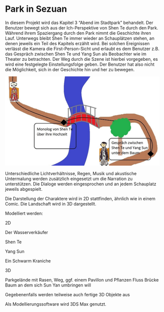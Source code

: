 # Park in Sezuan

In diesem Projekt wird das Kapitel 3 “Abend im Stadtpark” behandelt. Der Benutzer bewegt sich aus der Ich-Perspektive von Shen Te durch den Park.
Während ihrem Spaziergang durch den Park nimmt die Geschichte ihren Lauf. Unterwegs bleibt Shen Te immer wieder an Schauplätzen stehen, an denen jeweils ein Teil des Kapitels erzählt wird. Bei solchen Ereignissen verlässt die Kamera die First-Person-Sicht und erlaubt es dem Benutzer z.B. das Gespräch zwischen Shen Te und Yang Sun als Beobachter wie im Theater zu betrachten. Der Weg durch die Szene ist hierbei vorgegeben, es wird eine festgelegte Einstellungsfolge geben. Der Benutzer hat also nicht die Möglichkeit, sich in der Geschichte hin und her zu bewegen.

![](img/Sezuan.jpg)

Unterschiedliche Lichtverhältnisse, Regen, Musik und akustische Untermalung werden zusätzlich eingesetzt um die Narration zu unterstützen. Die Dialoge werden eingesprochen und an jedem Schauplatz jeweils abgespielt.

Die Darstellung der Charaktere wird in 2D stattfinden, ähnlich wie in einem Comic. Die Landschaft wird in 3D dargestellt.


Modelliert werden:


2D


Der Wasserverkäufer







Shen Te











Yang Sun





Ein Schwarm Kraniche



3D


Parkgelände mit Rasen, Weg, ggf. einem Pavillon und Pflanzen
Fluss
Brücke
Baum an dem sich Sun Yan umbringen will





Gegebenenfalls werden teilweise auch fertige 3D Objekte aus


Als Modellierungssoftware wird  3DS Max genutzt.
